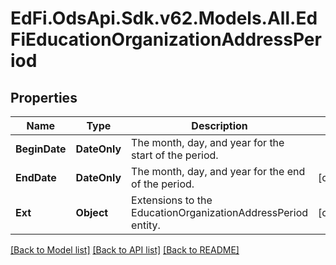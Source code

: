 # EdFi.OdsApi.Sdk.v62.Models.All.EdFiEducationOrganizationAddressPeriod

## Properties

Name | Type | Description | Notes
------------ | ------------- | ------------- | -------------
**BeginDate** | **DateOnly** | The month, day, and year for the start of the period. | 
**EndDate** | **DateOnly** | The month, day, and year for the end of the period. | [optional] 
**Ext** | **Object** | Extensions to the EducationOrganizationAddressPeriod entity. | [optional] 

[[Back to Model list]](../../README.md#documentation-for-models) [[Back to API list]](../../README.md#documentation-for-api-endpoints) [[Back to README]](../../README.md)

